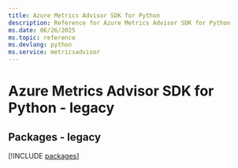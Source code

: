 ```yaml
---
title: Azure Metrics Advisor SDK for Python
description: Reference for Azure Metrics Advisor SDK for Python
ms.date: 06/26/2025
ms.topic: reference
ms.devlang: python
ms.service: metricsadvisor
---
```

# Azure Metrics Advisor SDK for Python - legacy
## Packages - legacy
[!INCLUDE [packages](metrics-advisor-index.md)]